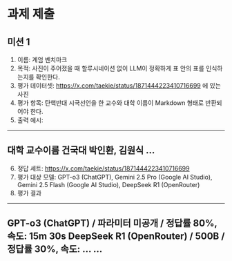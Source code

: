 # 과제 제출
## 미션 1
1. 이름: 계엄 벤치마크
2. 목적: 사진이 주어졌을 때 할루시네이션 없이 LLM이 정확하게 표 안의 표를 인식하는지를 확인한다.
3. 평가 데이터셋: https://x.com/taekie/status/1871444223410716699 에 있는 사진
4. 평가 항목: 탄핵반대 시국선언을 한 교수와 대학 이름이 Markdown 형태로 반환되어야 한다.
5. 출력 예시:
---
대학 교수이름
건국대 박인환, 김원식
...
---

6. 정답 세트: https://x.com/taekie/status/1871444223410716699
7. 평가 대상 모델: GPT-o3 (ChatGPT), Gemini 2.5 Pro (Google AI Studio), Gemini 2.5 Flash (Google AI Studio), DeepSeek R1 (OpenRouter)
8. 평가 결과
---
GPT-o3 (ChatGPT) / 파라미터 미공개 / 정답률 80%, 속도: 15m 30s
DeepSeek R1 (OpenRouter) / 500B / 정답률 30%, 속도: ...
...
---
